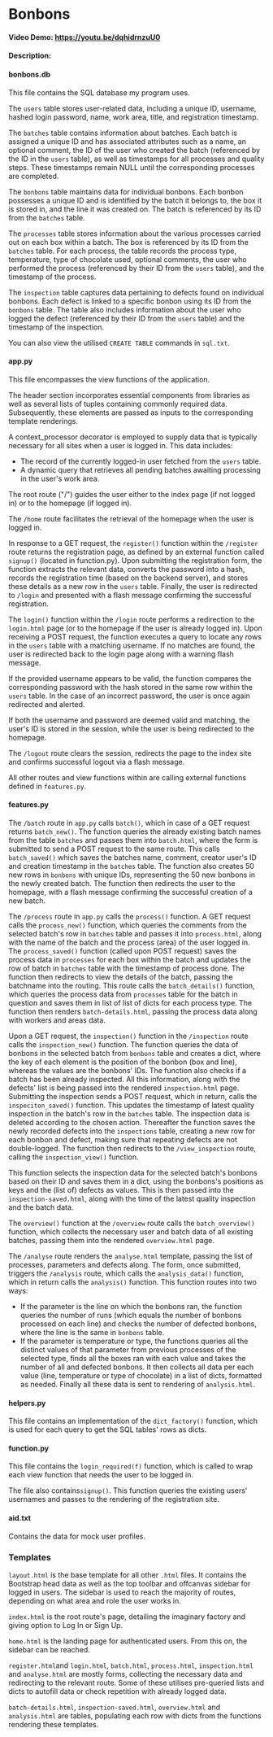 # Bonbons
#### Video Demo:    https://youtu.be/dqhidrnzuU0
#### Description:

#### bonbons.db

This file contains the SQL database my program uses.

The `users` table stores user-related data, including a unique ID, username, hashed login password, name, work area, title, and registration timestamp.

The `batches` table contains information about batches. Each batch is assigned a unique ID and has associated attributes such as a name, an optional comment, the ID of the user who created the batch (referenced by the ID in the `users` table), as well as timestamps for all processes and quality steps. These timestamps remain NULL until the corresponding processes are completed.

The `bonbons` table maintains data for individual bonbons. Each bonbon possesses a unique ID and is identified by the batch it belongs to, the box it is stored in, and the line it was created on. The batch is referenced by its ID from the `batches` table.

The `processes` table stores information about the various processes carried out on each box within a batch. The box is referenced by its ID from the `batches` table. For each process, the table records the process type, temperature, type of chocolate used, optional comments, the user who performed the process (referenced by their ID from the `users` table), and the timestamp of the process.

The `inspection` table captures data pertaining to defects found on individual bonbons. Each defect is linked to a specific bonbon using its ID from the `bonbons` table. The table also includes information about the user who logged the defect (referenced by their ID from the `users` table) and the timestamp of the inspection.

You can also view the utilised `CREATE TABLE` commands in `sql.txt`.

#### app.py

This file encompasses the view functions of the application.

The header section incorporates essential components from libraries as well as several lists of tuples containing commonly required data. Subsequently, these elements are passed as inputs to the corresponding template renderings.

A context_processor decorator is employed to supply data that is typically necessary for all sites when a user is logged in. This data includes:

* The record of the currently logged-in user fetched from the `users` table.
* A dynamic query that retrieves all pending batches awaiting processing in the user's work area.

The root route ("/") guides the user either to the index page (if not logged in) or to the homepage (if logged in).

The `/home` route facilitates the retrieval of the homepage when the user is logged in.

In response to a GET request, the `register()` function within the `/register` route returns the registration page, as defined by an external function called `signup()` (located in function.py). Upon submitting the registration form, the function extracts the relevant data, converts the password into a hash, records the registration time (based on the backend server), and stores these details as a new row in the `users` table. Finally, the user is redirected to `/login` and presented with a flash message confirming the successful registration.

The `login()` function within the `/login` route performs a redirection to the `login.html` page (or to the homepage if the user is already logged in). Upon receiving a POST request, the function executes a query to locate any rows in the `users` table with a matching username. If no matches are found, the user is redirected back to the login page along with a warning flash message.

If the provided username appears to be valid, the function compares the corresponding password with the hash stored in the same row within the `users` table. In the case of an incorrect password, the user is once again redirected and alerted.

If both the username and password are deemed valid and matching, the user's ID is stored in the session, while the user is being redirected to the homepage.

The `/logout` route clears the session, redirects the page to the index site and confirms successful logout via a flash message.

All other routes and view functions within are calling external functions defined in `features.py`.

#### features.py

The `/batch` route in `app.py` calls `batch()`, which in case of a GET request returns `batch_new()`. The function queries the already existing batch names from the table `batches` and passes them into `batch.html`, where the form is submitted to send a POST request to the same route. This calls `batch_saved()` which saves the batches name, comment, creator user's ID and creation timestamp in the `batches` table. The function also creates 50 new rows in `bonbons` with unique IDs, representing the 50 new bonbons in the newly created batch. The function then redirects the user to the homepage, with a flash message confirming the successful creation of a new batch.

The `/process` route in `app.py` calls the `process()` function. A GET request calls the `process_new()` function, which queries the comments from the selected batch's row in `batches` table and passes it into `process.html`, along with the name of the batch and the process (area) of the user logged in.
The `process_saved()` function (called upon POST request) saves the process data in `processes` for each box within the batch and updates the row of batch in `batches` table with the timestamp of process done. The function then redirects to view the details of the batch, passing the batchname into the routing. This route calls the `batch_details()` function, which queries the process data from `processes` table for the batch in question and saves them in list of list of dicts for each process type. The function then renders `batch-details.html`, passing the process data along with workers and areas data.

Upon a GET request, the `inspection()` function in the `/inspection` route calls the `inspection_new()` function. The function queries the data of bonbons in the selected batch from `bonbons` table and creates a dict, where the key of each element is the position of the bonbon (box and line), whereas the values are the bonbons' IDs. The function also checks if a batch has been already inspected. All this information, along with the defects' list is being passed into the rendered `inspection.html` page.
Submitting the inspection sends a POST request, which in return, calls the `inspeciton_saved()` function. This updates the timestamp of latest quality inspection in the batch's row in the `batches` table. The inspection data is deleted according to the chosen action. Thereafter the function saves the newly recorded defects into the `inspections` table, creating a new row for each bonbon and defect, making sure that repeating defects are not double-logged. The function then redirects to the `/view_inspection` route, calling the `inspection_view()` function.

This function selects the inspection data for the selected batch's bonbons based on their ID and saves them in a dict, using the bonbons's positions as keys and the (list of) defects as values. This is then passed into the `inspection-saved.html`, along with the time of the latest quality inspection and the batch data.

The `overview()` function at the `/overview` route calls the `batch_overview()` function, which collects the necessary user and batch data of all existing batches, passing them into the rendered `overview.html` page.

The `/analyse` route renders the `analyse.html` template, passing the list of processes, parameters and defects along. The form, once submitted, triggers the `/analysis` route, which calls the `analysis_data()` function, which in return calls the `analysis()` function. This function routes into two ways:
* If the parameter is the line on which the bonbons ran, the function queries the number of runs (which equals the number of bonbons processed on each line) and checks the number of defected bonbons, where the line is the same in `bonbons` table.
* If the parameter is temperature or type, the functions queries all the distinct values of that parameter from previous processes of the selected type, finds all the boxes ran with each value and takes the number of all and defected bonbons.
It then collects all data per each value (line, temperature or type of chocolate) in a list of dicts, formatted as needed. Finally all these data is sent to rendering of `analysis.html`.

#### helpers.py

This file contains an implementation of the `dict_factory()` function, which is used for each query to get the SQL tables' rows as dicts.

#### function.py

This file contains the `login_required(f)` function, which is called to wrap each view function that needs the user to be logged in.

The file also contains`signup()`. This function queries the existing users' usernames and passes to the rendering of the registration site.

#### aid.txt

Contains the data for mock user profiles.

### Templates

`layout.html` is the base template for all other `.html` files. It contains the Bootstrap head data as well as the top toolbar and offcanvas sidebar for logged in users. The sidebar is used to reach the majority of routes, depending on what area and role the user works in.

`index.html` is the root route's page, detailing the imaginary factory and giving option to Log In or Sign Up.

`home.html` is the landing page for authenticated users. From this on, the sidebar can be reached.

`register.html`and `login.html`, `batch.html`, `process.html`, `inspection.html` and `analyse.html` are mostly forms, collecting the necessary data and redirecting to the relevant route. Some of these utilises pre-queried lists and dicts to autofill data or check repetition with already logged data.

`batch-details.html`, `inspection-saved.html`, `overview.html` and `analysis.html` are tables, populating each row with dicts from the functions rendering these templates.
